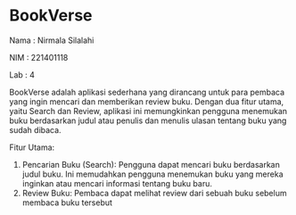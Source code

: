 # BookVerse

Nama : Nirmala Silalahi

NIM  : 221401118

Lab  : 4

BookVerse adalah aplikasi sederhana yang dirancang untuk para pembaca yang ingin mencari dan memberikan review buku. Dengan dua fitur utama, yaitu Search dan Review, aplikasi ini memungkinkan pengguna menemukan buku berdasarkan judul atau penulis dan menulis ulasan tentang buku yang sudah dibaca.

Fitur Utama:

1. Pencarian Buku (Search): Pengguna dapat mencari buku berdasarkan judul buku. Ini memudahkan pengguna menemukan buku yang mereka inginkan atau mencari informasi tentang buku baru.
2. Review Buku: Pembaca dapat melihat review dari sebuah buku sebelum membaca buku tersebut

